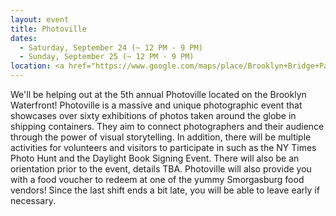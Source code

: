 ```yaml
---
layout: event
title: Photoville
dates:
  - Saturday, September 24 (~ 12 PM - 9 PM)
  - Sunday, September 25 (~ 12 PM - 9 PM)
location: <a href="https://www.google.com/maps/place/Brooklyn+Bridge+Park/@40.7002953,-73.9988882,17z/data=!3m1!4b1!4m5!3m4!1s0x89c25a46a369a18d:0xa109779d5185c305!8m2!3d40.7002913!4d-73.9966995">Brooklyn Bridge Park</a>, Brooklyn
---
```

We'll be helping out at the 5th annual Photoville located on the Brooklyn Waterfront! Photoville is a massive and unique photographic event that showcases over sixty exhibitions of photos taken around the globe in shipping containers. They aim to connect photographers and their audience through the power of visual storytelling. In addition, there will be multiple activities for volunteers and visitors to participate in such as the NY Times Photo Hunt and the Daylight Book Signing Event. There will also be an orientation prior to the event, details TBA. Photoville will also provide you with a food voucher to redeem at one of the yummy Smorgasburg food vendors! Since the last shift ends a bit late, you will be able to leave early if necessary.
